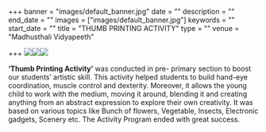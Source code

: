 +++
banner = "images/default_banner.jpg"
date = ""
description = ""
end_date = ""
images = ["images/default_banner.jpg"]
keywords = ""
start_date = ""
title = "THUMB PRINTING ACTIVITY"
type = ""
venue = "Madhusthali Vidyapeeth"

+++
![](/uploads/2019/11/26/IMG-20190629-WA0020.jpg)![](/uploads/2019/11/26/IMG-20190629-WA0028.jpg)![](/uploads/2019/11/26/IMG-20190629-WA0030.jpg)

**‘Thumb Printing Activity’** was conducted in pre- primary section to boost our students’ artistic skill. This activity helped students to build hand-eye coordination, muscle control and dexterity. Moreover, it allows the young child to work with the medium, moving it around, blending it and creating anything from an abstract expression to explore their own creativity. It was based on various topics like Bunch of flowers, Vegetable, Insects, Electronic gadgets, Scenery etc. The Activity Program ended with great success.